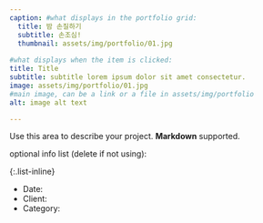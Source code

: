 ```yaml
---
caption: #what displays in the portfolio grid:
  title: 밤 손질하기
  subtitle: 손조심!
  thumbnail: assets/img/portfolio/01.jpg
  
#what displays when the item is clicked:
title: Title
subtitle: subtitle lorem ipsum dolor sit amet consectetur.
image: assets/img/portfolio/01.jpg
#main image, can be a link or a file in assets/img/portfolio
alt: image alt text

---
```

Use this area to describe your project. **Markdown** supported.

optional info list (delete if not using):

{:.list-inline} 
- Date: 
- Client: 
- Category: 

